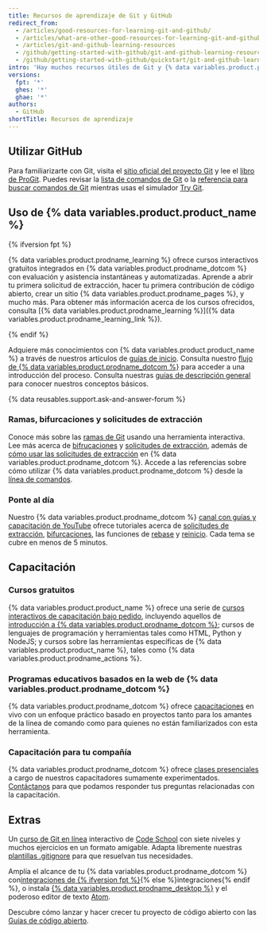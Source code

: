 ```yaml
---
title: Recursos de aprendizaje de Git y GitHub
redirect_from:
  - /articles/good-resources-for-learning-git-and-github/
  - /articles/what-are-other-good-resources-for-learning-git-and-github/
  - /articles/git-and-github-learning-resources
  - /github/getting-started-with-github/git-and-github-learning-resources
  - /github/getting-started-with-github/quickstart/git-and-github-learning-resources
intro: 'Hay muchos recursos útiles de Git y {% data variables.product.product_name %} disponibles en la web. La siguientes es una pequeña lista de nuestros favoritos.'
versions:
  fpt: '*'
  ghes: '*'
  ghae: '*'
authors:
  - GitHub
shortTitle: Recursos de aprendizaje
---
```


## Utilizar GitHub

Para familiarizarte con Git, visita el [sitio oficial del proyecto Git](https://git-scm.com) y lee el [libro de ProGit](http://git-scm.com/book). Puedes revisar la [lista de comandos de Git](https://git-scm.com/docs) o la [referencia para buscar comandos de Git](http://gitref.org) mientras usas el simulador [Try Git](https://try.github.com).

## Uso de {% data variables.product.product_name %}

{% ifversion fpt %}

{% data variables.product.prodname_learning %} ofrece cursos interactivos gratuitos integrados en {% data variables.product.prodname_dotcom %} con evaluación y asistencia instantáneas y automatizadas. Aprende a abrir tu primera solicitud de extracción, hacer tu primera contribución de código abierto, crear un sitio {% data variables.product.prodname_pages %}, y mucho más. Para obtener más información acerca de los cursos ofrecidos, consulta [{% data variables.product.prodname_learning %}]({% data variables.product.prodname_learning_link %}).

{% endif %}

Adquiere más conocimientos con {% data variables.product.product_name %} a través de nuestros artículos de [guías de inicio](/categories/getting-started-with-github/). Consulta nuestro [ flujo de {% data variables.product.prodname_dotcom %}](https://guides.github.com/introduction/flow) para acceder a una introducción del proceso. Consulta nuestras [guías de descripción general](https://guides.github.com) para conocer nuestros conceptos básicos.

{% data reusables.support.ask-and-answer-forum %}

### Ramas, bifurcaciones y solicitudes de extracción

Conoce más sobre las [ramas de Git](http://learngitbranching.js.org/) usando una herramienta interactiva. Lee más acerca de [bifrucaciones](/articles/about-forks) y [solicitudes de extracción](/articles/using-pull-requests), además de [cómo usar las solicitudes de extracción](https://github.com/blog/1124-how-we-use-pull-requests-to-build-github) en {% data variables.product.prodname_dotcom %}. Accede a las referencias sobre cómo utilizar {% data variables.product.prodname_dotcom %} desde la [línea de comandos](https://cli.github.com/).

### Ponte al día

Nuestro {% data variables.product.prodname_dotcom %} [canal con guías y capacitación de YouTube](https://youtube.com/githubguides) ofrece tutoriales acerca de [solicitudes de extracción](https://www.youtube.com/watch?v=d5wpJ5VimSU&list=PLg7s6cbtAD15G8lNyoaYDuKZSKyJrgwB-&index=19), [ bifurcaciones](https://www.youtube.com/watch?v=5oJHRbqEofs), las funciones de [rebase](https://www.youtube.com/watch?v=SxzjZtJwOgo&list=PLg7s6cbtAD15G8lNyoaYDuKZSKyJrgwB-&index=22) y [reinicio](https://www.youtube.com/watch?v=BKPjPMVB81g). Cada tema se cubre en menos de 5 minutos.

## Capacitación

### Cursos gratuitos

{% data variables.product.product_name %} ofrece una serie de [cursos interactivos de capacitación bajo pedido](https://lab.github.com/), incluyendo aquellos de [introducción a {% data variables.product.prodname_dotcom %}](https://lab.github.com/githubtraining/introduction-to-github); cursos de lenguajes de programación y herramientas tales como HTML, Python y NodeJS; y cursos sobre las herramientas específicas de {% data variables.product.product_name %}, tales como {% data variables.product.prodname_actions %}.

### Programas educativos basados en la web de {% data variables.product.prodname_dotcom %}

{% data variables.product.prodname_dotcom %} ofrece [capacitaciones](https://services.github.com/#upcoming-events) en vivo con un enfoque práctico basado en proyectos tanto para los amantes de la línea de comando como para quienes no están familiarizados con esta herramienta.

### Capacitación para tu compañía

{% data variables.product.prodname_dotcom %} ofrece [clases presenciales](https://services.github.com/#offerings) a cargo de nuestros capacitadores sumamente experimentados. [Contáctanos](https://services.github.com/#contact) para que podamos responder tus preguntas relacionadas con la capacitación.

## Extras

Un [curso de Git en línea](http://www.codeschool.com/courses/git-real) interactivo de [Code School](http://codeschool.com) con siete niveles y muchos ejercicios en un formato amigable. Adapta libremente nuestras [plantillas .gitignore](https://github.com/github/gitignore) para que resuelvan tus necesidades.

Amplía el alcance de tu {% data variables.product.prodname_dotcom %} con[integraciones de {% ifversion fpt %}](/articles/about-integrations){% else %}integraciones{% endif %}, o instala [{% data variables.product.prodname_desktop %}](https://desktop.github.com) y el poderoso editor de texto [Atom](https://atom.io).

Descubre cómo lanzar y hacer crecer tu proyecto de código abierto con las [Guías de código abierto](https://opensource.guide/).
